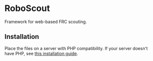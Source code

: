 # RoboScout
Framework for web-based FRC scouting.

## Installation
Place the files on a server with PHP compatibility. If your server doesn't have PHP, see [this installation guide](http://php.net/manual/en/install.php).
